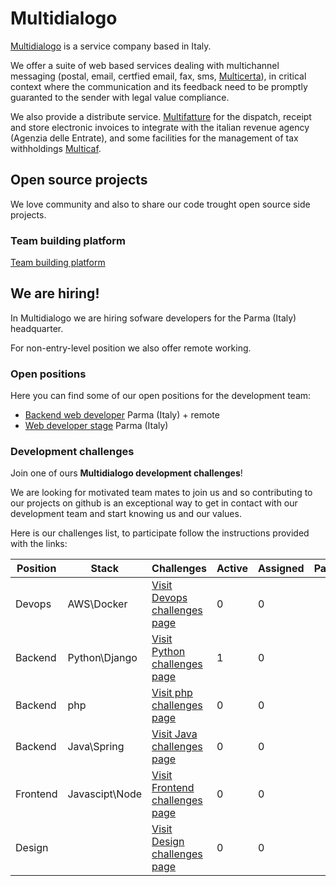 # Multidialogo

[Multidialogo](https://www.multidialogo.it) is a service company based in Italy.

We offer a suite of web based services dealing with multichannel messaging (postal, email, certfied email, fax, sms, [Multicerta](https://www.multicerta.it)), in critical context where the communication and its feedback need to be promptly guaranted to the sender with legal value compliance.

We also provide a distribute service. [Multifatture](https://www.multifatture.it) for the dispatch, receipt and store electronic invoices to integrate with the italian revenue agency (Agenzia delle Entrate), and some facilities for the management of tax withholdings [Multicaf](https://www.multicaf.it).

## Open source projects
We love community and also to share our code trought open source side projects.

### Team building platform

[Team building platform](https://github.com/Multidialogo/teambuilding-app)

## We are hiring!
In Multidialogo we are hiring sofware developers for the Parma (Italy) headquarter.

For non-entry-level position we also offer remote working.

### Open positions 
Here you can find some of our open positions for the development team:

- [Backend web developer](https://multidialogo.breezy.hr/p/ad020106a18a01-backend-web-developer) Parma (Italy) + remote
- [Web developer stage](https://multidialogo.breezy.hr/p/ae20e176bf1e01-web-developer-stage) Parma (Italy)

### Development challenges
Join one of ours **Multidialogo development challenges**!

We are looking for motivated team mates to join us and so contributing to our projects on github is an exceptional way to get in contact with our development team and start knowing us and our values.

Here is our challenges list, to participate follow the instructions provided with the links:

| Position | Stack           | Challenges                                                                                   | Active | Assigned | Past |
|----------|-----------------|----------------------------------------------------------------------------------------------|--------|----------|------|
| Devops   | AWS\Docker      | [Visit Devops challenges page]( https://multidialogo.github.io/challenges/devops)            | 0      |0         |      |
| Backend  | Python\Django   | [Visit Python challenges page](https://multidialogo.github.io/challenges/backend-python-dev) | 1      |0         |      |
| Backend  | php             | [Visit php challenges page]( https://multidialogo.github.io/challenges/backend-php-dev)      | 0      |0         |      |
| Backend  | Java\Spring     | [Visit Java challenges page]( https://multidialogo.github.io/challenges/backend-java-dev)    | 0      |0         |      |
| Frontend | Javascipt\Node  | [Visit Frontend challenges page]( https://multidialogo.github.io/challenges/frontend)        | 0      |0         |      |
| Design   |                 | [Visit Design challenges page]( https://multidialogo.github.io/challenges/design)            | 0      |0         |      |

